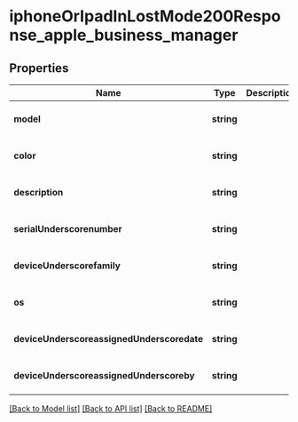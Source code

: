# iphoneOrIpadInLostMode200Response_apple_business_manager

## Properties
Name | Type | Description | Notes
------------ | ------------- | ------------- | -------------
**model** | **string** |  | [optional] [default to null]
**color** | **string** |  | [optional] [default to null]
**description** | **string** |  | [optional] [default to null]
**serialUnderscorenumber** | **string** |  | [optional] [default to null]
**deviceUnderscorefamily** | **string** |  | [optional] [default to null]
**os** | **string** |  | [optional] [default to null]
**deviceUnderscoreassignedUnderscoredate** | **string** |  | [optional] [default to null]
**deviceUnderscoreassignedUnderscoreby** | **string** |  | [optional] [default to null]

[[Back to Model list]](../README.md#documentation-for-models) [[Back to API list]](../README.md#documentation-for-api-endpoints) [[Back to README]](../README.md)


